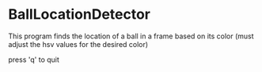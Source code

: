# BallLocationDetector
This program finds the location of a ball in a frame based on its color (must adjust the hsv values for the desired color)

press 'q' to quit
